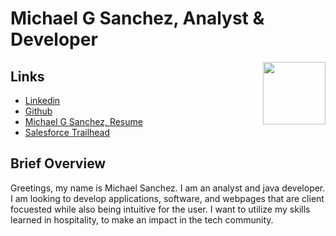 # Michael G Sanchez, Analyst & Developer


<img align="right" width="100" height="100" src="https://user-images.githubusercontent.com/44585394/56437234-d97fe000-629b-11e9-9de2-26b88f6341c8.jpg">


## Links
* [Linkedin](https://www.linkedin.com/in/michaelgregorysanchez/)
* [Github](https://github.com/michaelgsanchez)
* [Michael G Sanchez, Resume](https://github.com/MichaelGSanchez/MichaelGSanchez.github.io/files/2979703/Michael.G.Sanchez.Resume.pdf)
* [Salesforce Trailhead](https://trailhead.salesforce.com/me/michaelgsanchez)

## Brief Overview

Greetings, my name is Michael Sanchez. I am an analyst and java developer.  I am looking to develop applications, software, and webpages that are client focuested while also being intuitive for the user. I want to utilize my skills learned in hospitality, to make an impact in the tech community. 



